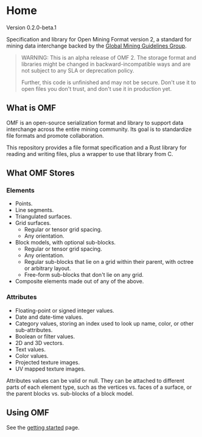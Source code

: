 # Home

Version 0.2.0-beta.1

Specification and library for Open Mining Format version 2,
a standard for mining data interchange backed by the
[Global Mining Guidelines Group](https://gmggroup.org).

> WARNING:
> This is an alpha release of OMF 2. The storage format and libraries might be changed in
> backward-incompatible ways and are not subject to any SLA or deprecation policy.
>
> Further, this code is unfinished and may not be secure.
> Don't use it to open files you don't trust, and don't use it in production yet.


## What is OMF

OMF is an open-source serialization format and library to support data interchange
across the entire mining community.
Its goal is to standardize file formats and promote collaboration.

This repository provides a file format specification and a Rust library for reading and writing files,
plus a wrapper to use that library from C.


## What OMF Stores

### Elements

- Points.
- Line segments.
- Triangulated surfaces.
- Grid surfaces.
    - Regular or tensor grid spacing.
    - Any orientation.
- Block models, with optional sub-blocks.
    - Regular or tensor grid spacing.
    - Any orientation.
    - Regular sub-blocks that lie on a grid within their parent, with octree or arbitrary layout.
    - Free-form sub-blocks that don't lie on any grid.
- Composite elements made out of any of the above.


### Attributes

- Floating-point or signed integer values.
- Date and date-time values.
- Category values, storing an index used to look up name, color, or other sub-attributes.
- Boolean or filter values.
- 2D and 3D vectors.
- Text values.
- Color values.
- Projected texture images.
- UV mapped texture images.

Attributes values can be valid or null.
They can be attached to different parts of each element type,
such as the vertices vs. faces of a surface,
or the parent blocks vs. sub-blocks of a block model.


## Using OMF

See the [getting started](start.md) page.
